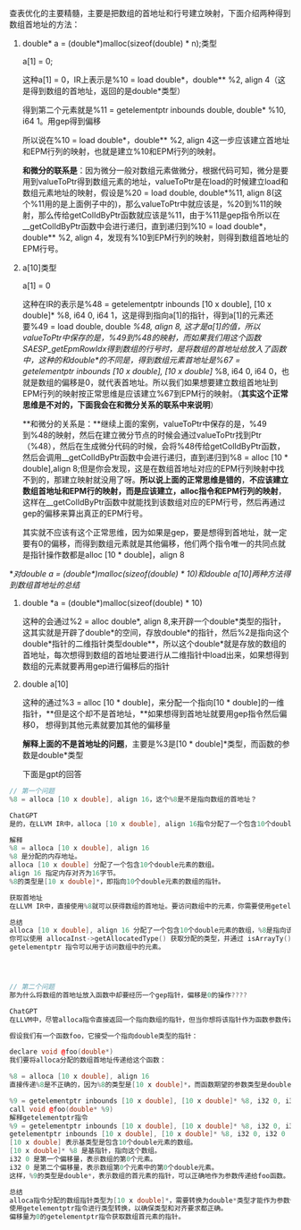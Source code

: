 查表优化的主要精髓，主要是把数组的首地址和行号建立映射，下面介绍两种得到数组首地址的方法：

1. double* a = (double*)malloc(sizeof(double) * n);类型

   a[1] = 0;

   这种a[1] = 0，IR上表示是%10 = load double*，double** %2,  align 4（这是得到数组的首地址，返回的是double\*类型）

   得到第二个元素就是%11 = getelementptr inbounds double, double* %10, i64 1。用gep得到偏移

   所以说在%10 = load double*，double** %2,  align 4这一步应该建立首地址和EPM行列的映射，也就是建立%10和EPM行列的映射。

   **和微分的联系是**：因为微分一般对数组元素做微分，根据代码可知，微分是要用到valueToPtr得到数组元素的地址，valueToPtr是在load的时候建立load和数组元素地址的映射，假设是%20 = load double, double*%11, align 8(这个%11用的是上面例子中的)，那么valueToPtr中就应该是，%20到%11的映射，那么传给getColIdByPtr函数就应该是%11，由于%11是gep指令所以在__getColIdByPtr函数中会进行递归，直到递归到%10 = load double*，double** %2,  align 4，发现有%10到EPM行列的映射，则得到数组首地址的EPM行号。

2. a[10]类型

   a[1] = 0

   这种在IR的表示是%48 = getelementptr inbounds [10 x double], [10 x double]* %8, i64 0, i64 1，这是得到指向a[1]的指针，得到a[1]的元素还要%49 = load double, double *%48, align 8, 这才是a[1]的值，所以valueToPtr中保存的是，%49到%48的映射，而如果我们用这个函数SAESP_getEpmRowIdx得到数组的行号时，是将数组的首地址给放入了函数中，这种的和double\*的不同是，得到数组元素首地址是%67 = getelementptr inbounds [10 x double], [10 x double]* %8, i64 0, i64 0，也就是数组的偏移是0，就代表首地址。所以我们如果想要建立数组首地址到EPM行列的映射按正常思维是应该建立%67到EPM行的映射。（**其实这个正常思维是不对的，下面我会在和微分关系的联系中来说明**）

   **和微分的关系是：**继续上面的案例，valueToPtr中保存的是，%49到%48的映射，然后在建立微分节点的时候会通过valueToPtr找到Ptr（%48），然后在生成微分代码的时候，会将%48传给getColIdByPtr函数，然后会调用__getColIdByPtr函数中会进行递归，直到递归到%8 = alloc [10 * double],align 8;但是你会发现，这是在数组首地址对应的EPM行列映射中找不到的，那建立映射就没用了呀。**所以说上面的正常思维是错的**，**不应该建立数组首地址和EPM行的映射，而是应该建立，alloc指令和EPM行列的映射**，这样在__getColIdByPtr函数中就能找到该数组对应的EPM行号，然后再通过gep的偏移来算出真正的EPM行号。

   其实就不应该有这个正常思维，因为如果是gep，要是想得到首地址，就一定要有0的偏移，而得到数组元素就是其他偏移，他们两个指令唯一的共同点就是指针操作数都是alloc [10 * double]，align 8

**对double *a = (double\*)malloc(sizeof(double) * 10)和double a[10]两种方法得到数组首地址的总结**

1. double *a = (double\*)malloc(sizeof(double) * 10)

   这种的会通过%2 = alloc double*, align 8,来开辟一个double\*类型的指针，这其实就是开辟了double\*的空间，存放double\*的指针，然后%2是指向这个double\*指针的二维指针类型double**，所以这个double\*就是存放的数组的首地址，每次想得到数组的首地址要进行从二维指针中load出来，如果想得到数组的元素就要再用gep进行偏移后的指针

2. double a[10]

   这种的通过%3 = alloc [10 * double]，来分配一个指向[10 * double]的一维指针，**但是这个却不是首地址，**如果想得到首地址就要用gep指令然后偏移0， 想得到其他元素就要加其他的偏移量

   **解释上面的不是首地址的问题**，主要是%3是[10 * double]*类型，而函数的参数是double\*类型

   下面是gpt的回答
```cpp
// 第一个问题
%8 = alloca [10 x double], align 16，这个%8是不是指向数组的首地址？

ChatGPT
是的，在LLVM IR中，alloca [10 x double], align 16指令分配了一个包含10个double元素的数组。结果寄存器%8将是一个指向数组首地址的指针。

解释
%8 = alloca [10 x double], align 16
%8 是分配的内存地址。
alloca [10 x double] 分配了一个包含10个double元素的数组。
align 16 指定内存对齐为16字节。
%8的类型是[10 x double]*，即指向10个double元素的数组的指针。

获取首地址
在LLVM IR中，直接使用%8就可以获得数组的首地址。要访问数组中的元素，你需要使用getelementptr指令。

总结
alloca [10 x double], align 16 分配了一个包含10个double元素的数组，%8是指向该数组首地址的指针。
你可以使用 allocaInst->getAllocatedType() 获取分配的类型，并通过 isArrayTy() 方法检查是否是数组类型。
getelementptr 指令可以用于访问数组中的元素。




// 第二个问题
那为什么将数组的首地址放入函数中却要经历一个gep指针，偏移是0的操作????

ChatGPT
在LLVM中，尽管alloca指令直接返回一个指向数组的指针，但当你想将该指针作为函数参数传递时，通常使用getelementptr指令来生成一个指向数组首元素的指针。这样做可以确保类型和对齐要求都正确。

假设我们有一个函数foo，它接受一个指向double类型的指针：

declare void @foo(double*)
我们要将alloca分配的数组首地址传递给这个函数：

%8 = alloca [10 x double], align 16
直接传递%8是不正确的，因为%8的类型是[10 x double]*，而函数期望的参数类型是double*。因此，我们需要使用getelementptr指令获取数组的首元素的指针，该指令的偏移量为0：

%9 = getelementptr inbounds [10 x double], [10 x double]* %8, i32 0, i32 0
call void @foo(double* %9)
解释getelementptr指令
%9 = getelementptr inbounds [10 x double], [10 x double]* %8, i32 0, i32 0
getelementptr inbounds [10 x double], [10 x double]* %8, i32 0, i32 0
[10 x double] 表示基类型是包含10个double元素的数组。
[10 x double]* %8 是基指针，指向这个数组。
i32 0 是第一个偏移量，表示数组的第0个元素。
i32 0 是第二个偏移量，表示数组第0个元素中的第0个double元素。
这样，%9的类型是double*，表示数组的首元素的指针，可以正确地作为参数传递给foo函数。

总结
alloca指令分配的数组指针类型为[10 x double]*，需要转换为double*类型才能作为参数传递给函数。
使用getelementptr指令进行类型转换，以确保类型和对齐要求都正确。
偏移量为0的getelementptr指令获取数组首元素的指针。